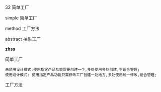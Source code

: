 32 简单工厂

simple 简单工厂

method 工厂方法

abstract 抽象工厂

**zhss**

简单工厂
```$xslt
未使用设计模式:使用指定产品功能需要创建一个,多处使用多处创建,不适合管理;
使用设计模式: 使用指定产品功能只需修改工厂创建一处地方,多处使用统一修改,适合管理;

```
工厂方法
```
    
```